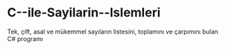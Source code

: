 # C--ile-Sayilarin--Islemleri
Tek, çift, asal ve mükemmel sayıların listesini, toplamını ve çarpımını bulan C# programı
